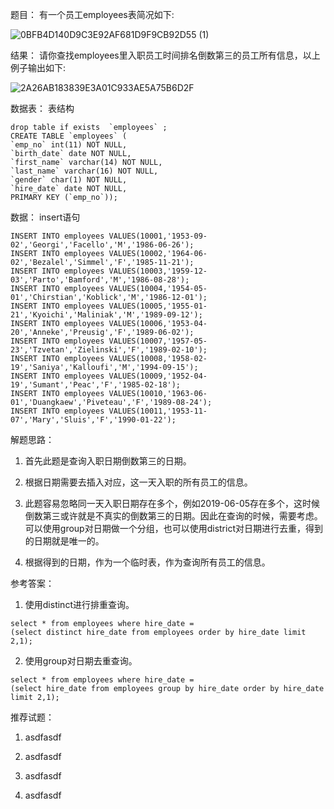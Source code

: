 题目：
有一个员工employees表简况如下:

![0BFB4D140D9C3E92AF681D9F9CB92D55 (1)](https://gitee.com/bruce_qiq/picture/raw/master/2021-9-17/1631809590079-0BFB4D140D9C3E92AF681D9F9CB92D55%20(1).png)

结果：
请你查找employees里入职员工时间排名倒数第三的员工所有信息，以上例子输出如下:

![2A26AB183839E3A01C933AE5A75B6D2F](https://gitee.com/bruce_qiq/picture/raw/master/2021-9-17/1631809618245-2A26AB183839E3A01C933AE5A75B6D2F.png)

数据表：
表结构
```mysql
drop table if exists  `employees` ; 
CREATE TABLE `employees` (
`emp_no` int(11) NOT NULL,
`birth_date` date NOT NULL,
`first_name` varchar(14) NOT NULL,
`last_name` varchar(16) NOT NULL,
`gender` char(1) NOT NULL,
`hire_date` date NOT NULL,
PRIMARY KEY (`emp_no`));
```

数据：
insert语句
```mysql
INSERT INTO employees VALUES(10001,'1953-09-02','Georgi','Facello','M','1986-06-26');
INSERT INTO employees VALUES(10002,'1964-06-02','Bezalel','Simmel','F','1985-11-21');
INSERT INTO employees VALUES(10003,'1959-12-03','Parto','Bamford','M','1986-08-28');
INSERT INTO employees VALUES(10004,'1954-05-01','Chirstian','Koblick','M','1986-12-01');
INSERT INTO employees VALUES(10005,'1955-01-21','Kyoichi','Maliniak','M','1989-09-12');
INSERT INTO employees VALUES(10006,'1953-04-20','Anneke','Preusig','F','1989-06-02');
INSERT INTO employees VALUES(10007,'1957-05-23','Tzvetan','Zielinski','F','1989-02-10');
INSERT INTO employees VALUES(10008,'1958-02-19','Saniya','Kalloufi','M','1994-09-15');
INSERT INTO employees VALUES(10009,'1952-04-19','Sumant','Peac','F','1985-02-18');
INSERT INTO employees VALUES(10010,'1963-06-01','Duangkaew','Piveteau','F','1989-08-24');
INSERT INTO employees VALUES(10011,'1953-11-07','Mary','Sluis','F','1990-01-22');
```

解题思路：

1. 首先此题是查询入职日期倒数第三的日期。

2. 根据日期需要去插入对应，这一天入职的所有员工的信息。

3. 此题容易忽略同一天入职日期存在多个，例如2019-06-05存在多个，这时候倒数第三或许就是不真实的倒数第三的日期。因此在查询的时候，需要考虑。可以使用group对日期做一个分组，也可以使用district对日期进行去重，得到的日期就是唯一的。

4. 根据得到的日期，作为一个临时表，作为查询所有员工的信息。

参考答案：

1. 使用distinct进行排重查询。
```mysql
select * from employees where hire_date = 
(select distinct hire_date from employees order by hire_date limit 2,1);
```
2. 使用group对日期去重查询。
```mysql
select * from employees where hire_date = 
(select hire_date from employees group by hire_date order by hire_date limit 2,1);
```

推荐试题：

1. asdfasdf

2. asdfasdf

3. asdfasdf

4. asdfasdf